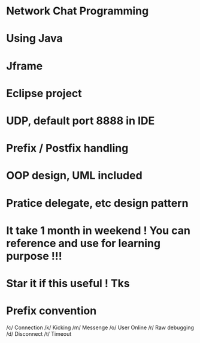 # Network Chat Programming
# Using Java
# Jframe
# Eclipse project
# UDP, default port 8888 in IDE
# Prefix / Postfix handling
# OOP design, UML included
# Pratice delegate, etc design pattern

# It take 1 month in weekend ! You can reference and use for learning purpose !!!

# Star it if this useful ! Tks

# Prefix convention
/c/ Connection
/k/ Kicking
/m/ Messenge
/o/ User Online
/r/ Raw debugging
/d/ Disconnect
/t/ Timeout
